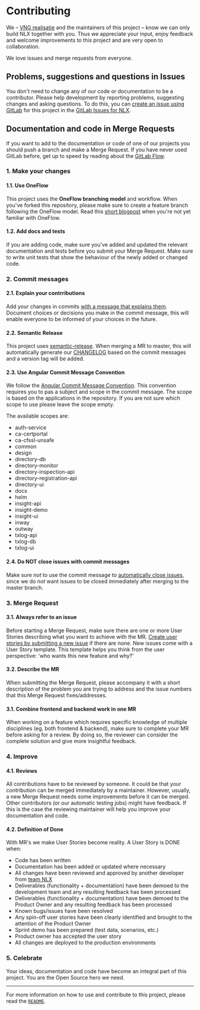 # Contributing

We – [VNG realisatie](https://www.vngrealisatie.nl/) and the maintainers of this project – know we can only build NLX together with you. Thus we appreciate your input, enjoy feedback and welcome improvements to this project and are very open to collaboration.

We love issues and merge requests from everyone.

## Problems, suggestions and questions in Issues

You don't need to change any of our code or documentation to be a contributor. Please help development by reporting problems, suggesting changes and asking questions. To do this, you can [create an issue using GitLab](https://docs.gitlab.com/ee/user/project/issues/create_new_issue.html) for this project in the [GitLab Issues for NLX](https://gitlab.com/commonground/nlx/issues).

## Documentation and code in Merge Requests

If you want to add to the documentation or code of one of our projects you should push a branch and make a Merge Request. If you have never used GitLab before, get up to speed by reading about the [GitLab Flow](https://about.gitlab.com/2014/09/29/gitlab-flow/).

### 1. Make your changes

#### 1.1. Use OneFlow
This project uses the **OneFlow branching model** and workflow. When you've forked this repository, please make sure to create a feature branch following the OneFlow model. Read this [short blogpost](http://endoflineblog.com/oneflow-a-git-branching-model-and-workflow) when you're not yet familiar with OneFlow.

#### 1.2. Add docs and tests
If you are adding code, make sure you've added and updated the relevant documentation and tests before you submit your Merge Request. Make sure to write unit tests that show the behaviour of the newly added or changed code.

### 2. Commit messages

#### 2.1. Explain your contrributions
Add your changes in commits [with a message that explains them](https://robots.thoughtbot.com/5-useful-tips-for-a-better-commit-message). Document choices or decisions you make in the commit message, this will enable everyone to be informed of your choices in the future.

#### 2.2. Semantic Release
This project uses [semantic-release](https://semantic-release.gitbook.io/semantic-release/). When merging a MR to master, this will automatically generate our [CHANGELOG](./CHANGELOG.md) based on the commit messages and a version tag will be added.

#### 2.3. Use Angular Commit Message Convention
We follow the [Angular Commit Message Convention](https://github.com/angular/angular.js/blob/master/DEVELOPERS.md#-git-commit-guidelines). This convention requires you to pas a subject and scope in the commit message. The scope is based on the applications in the repository. If you are not sure which scope to use please leave the scope empty.

The available scopes are:

- auth-service
- ca-certportal
- ca-cfssl-unsafe
- common
- design
- directory-db
- directory-monitor
- directory-inspection-api
- directory-registration-api
- directory-ui
- docs
- helm
- insight-api
- insight-demo
- insight-ui
- inway
- outway
- txlog-api
- txlog-db
- txlog-ui

#### 2.4. Do NOT close issues with commit messages
Make sure _not_ to use the commit message to [automatically close issues](https://docs.gitlab.com/ee/user/project/issues/automatic_issue_closing.html), since we do _not_ want issues to be closed immediately after merging to the master branch.

### 3. Merge Request

#### 3.1. Always refer to an issue
Before starting a Merge Request, make sure there are one or more User Stories describing what you want to achieve with the MR. [Create user stories by submitting a new issue](https://gitlab.com/commonground/nlx/issues) if there are none. New issues come with a User Story template. This template helps you think from the user perspective: 'who wants this new feature and why?'

#### 3.2. Describe the MR

When submitting the Merge Request, please accompany it with a short description of the problem you are trying to address and the issue numbers that this Merge Request fixes/addresses.

#### 3.1. Combine frontend and backend work in one MR
When working on a feature which requires specific knowledge of multiple disciplines (eg. both frontend & backend), make sure to complete your MR before asking for a review.
By doing so, the reviewer can consider the complete solution and give more insightful feedback.

### 4. Improve

#### 4.1. Reviews
All contributions have to be reviewed by someone. It could be that your contribution can be merged immediately by a maintainer. However, usually, a new Merge Request needs some improvements before it can be merged. Other contributors (or our automatic testing jobs) might have feedback. If this is the case the reviewing maintainer will help you improve your documentation and code.

#### 4.2. Definition of Done

With MR's we make User Stories become reality. A User Story is DONE when:
- Code has been written
- Documentation has been added or updated where necessary
- All changes have been reviewed and approved by another developer from [team NLX](https://gitlab.com/commonground/nlx/-/project_members)
- Deliverables (functionality + documentation) have been demoed to the development team and any resulting feedback has been processed
- Deliverables (functionality + documentation) have been demoed to the Product Owner and any resulting feedback has been processed
- Known bugs/issues have been resolved
- Any spin-off user stories have been clearly identified and brought to the attention of the Product Owner
- Sprint demo has been prepared (test data, scenarios, etc.)
- Product owner has accepted the user story
- All changes are deployed to the production environments


### 5. Celebrate

Your ideas, documentation and code have become an integral part of this project. You are the Open Source hero we need.

---

For more information on how to use and contribute to this project, please read the [`README`](README.md).
